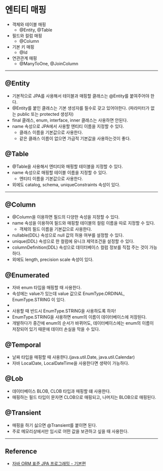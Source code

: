 # 엔티티 매핑

- 객체와 테이블 매핑
    - @Entity, @Table
- 필드와 컬럼 매핑
    - @Column
- 기본 키 매핑
    - @Id
- 연관관계 매핑
    - @ManyToOne, @JoinColumn

---

## @Entity

- 기본적으로 JPA를 사용해서 테이블과 매핑할 클래스는 @Entity를 붙여주어야 한다.
- @Entity를 붙인 클래스는 기본 생성자를 필수로 갖고 있어야한다. (파라미터가 없는 public 또는 protected 생성자)
- final 클래스, enum, interface, inner 클래스는 사용하면 안된다.
- name 속성으로 JPA에서 사용할 엔티티 이름을 지정할 수 있다.
    - 클래스 이름을 기본값으로 사용한다.
    - 같은 클래스 이름이 없으면 가급적 기본값을 사용하는것이 좋다.

## @Table

- @Table을 사용해서 엔티티와 매핑할 테이블을 지정할 수 있다.
- name 속성으로 매핑할 테이블 이름을 지정할 수 있다.
    - 엔티티 이름을 기본값으로 사용한다.
- 외에도 catalog, schema, uniqueConstraints 속성이 있다.

---

## @Column

- @Column을 이용하면 필드의 다양한 속성을 지정할 수 있다.
- name 속성을 이용하여 필드와 매핑할 테이블의 컬럼 이름을 따로 지정할 수 있다.
    - 객체의 필드 이름을 기본값으로 사용한다.
- nullable(DDL) 속성으로 null 값의 허용 여부를 설정할 수 있다.
- unique(DDL) 속성으로 한 컬럼에 유니크 제약조건을 설정할 수 있다.
- columnDefinition(DDL) 속성으로 데이터베이스 컬럼 정보를 직접 주는 것이 가능하다.
- 외에도 length, precision scale 속성이 있다.

## @Enumerated

- 자바 enum 타입을 매핑할 때 사용한다.
- 속성에는 value가 있는데 value 값으로 EnumType.ORDINAL, EnumType.STRING 이 있다.
-
- 사용할 때 반드시 EnumType.STRING을 사용하도록 하자!
- EnumType.STRING을 사용하면 enum의 이름이 데이터베이스에 저장된다.
- 개발하다가 중간에 enum의 순서가 바뀌어도, 데이터베이스에는 enum의 이름이 저장되어 있기 때문에 데이터 손실을 막을 수 있다.

## @Temporal

- 날짜 타입을 매핑할 때 사용햔다.(java.util.Date, java.util.Calendar)
- 자바 LocalDate, LocalDateTime을 사용한다면 생략이 가능하다.

## @Lob

- 데이터베이스 BLOB, CLOB 타입과 매핑할 떄 사용한다.
- 매핑하는 필드 타입이 문자면 CLOB으로 매핑되고, 나머지는 BLOB으로 매핑된다.

## @Transient

- 매핑을 하기 싫으면 @Transient를 붙이면 된다.
- 주로 메모리상에서만 임시로 어떤 값을 보관하고 싶을 때 사용한다.

---
 
## Reference

- [자바 ORM 표준 JPA 프로그래밍 - 기본편](https://www.inflearn.com/course/ORM-JPA-Basic/dashboard)
